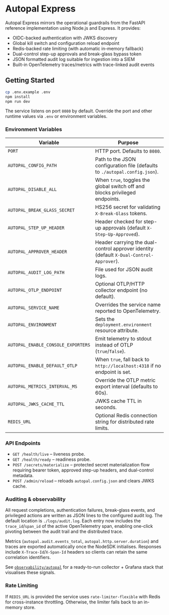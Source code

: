 # Autopal Express

Autopal Express mirrors the operational guardrails from the FastAPI reference implementation using Node.js and Express. It provides:

- OIDC-backed authentication with JWKS discovery
- Global kill switch and configuration reload endpoint
- Redis-backed rate limiting (with automatic in-memory fallback)
- Dual-control step-up approvals and break-glass bypass token
- JSON formatted audit log suitable for ingestion into a SIEM
- Built-in OpenTelemetry traces/metrics with trace-linked audit events

## Getting Started

```bash
cp .env.example .env
npm install
npm run dev
```

The service listens on port `8080` by default. Override the port and other runtime values via `.env` or environment variables.

### Environment Variables

| Variable | Purpose |
| --- | --- |
| `PORT` | HTTP port. Defaults to `8080`. |
| `AUTOPAL_CONFIG_PATH` | Path to the JSON configuration file (defaults to `./autopal.config.json`). |
| `AUTOPAL_DISABLE_ALL` | When `true`, toggles the global switch off and blocks privileged endpoints. |
| `AUTOPAL_BREAK_GLASS_SECRET` | HS256 secret for validating `X-Break-Glass` tokens. |
| `AUTOPAL_STEP_UP_HEADER` | Header checked for step-up approvals (default `X-Step-Up-Approved`). |
| `AUTOPAL_APPROVER_HEADER` | Header carrying the dual-control approver identity (default `X-Dual-Control-Approver`). |
| `AUTOPAL_AUDIT_LOG_PATH` | File used for JSON audit logs. |
| `AUTOPAL_OTLP_ENDPOINT` | Optional OTLP/HTTP collector endpoint (no default). |
| `AUTOPAL_SERVICE_NAME` | Overrides the service name reported to OpenTelemetry. |
| `AUTOPAL_ENVIRONMENT` | Sets the `deployment.environment` resource attribute. |
| `AUTOPAL_ENABLE_CONSOLE_EXPORTERS` | Emit telemetry to stdout instead of OTLP (`true`/`false`). |
| `AUTOPAL_ENABLE_DEFAULT_OTLP` | When `true`, fall back to `http://localhost:4318` if no endpoint is set. |
| `AUTOPAL_METRICS_INTERVAL_MS` | Override the OTLP metric export interval (defaults to 60s). |
| `AUTOPAL_JWKS_CACHE_TTL` | JWKS cache TTL in seconds. |
| `REDIS_URL` | Optional Redis connection string for distributed rate limits. |

### API Endpoints

- `GET /health/live` – liveness probe.
- `GET /health/ready` – readiness probe.
- `POST /secrets/materialize` – protected secret materialization flow requiring bearer token, approved step-up headers, and dual-control metadata.
- `POST /admin/reload` – reloads `autopal.config.json` and clears JWKS cache.

### Auditing & observability

All request completions, authentication failures, break-glass events, and privileged actions are written as JSON lines to the configured audit log. The default location is `./logs/audit.log`. Each entry now includes the `trace_id`/`span_id` of the active OpenTelemetry span, enabling one-click pivoting between the audit trail and the distributed trace.

Metrics (`autopal.audit.events_total`, `autopal.http.server.duration`) and traces are exported automatically once the NodeSDK initialises. Responses include `X-Trace-Id`/`X-Span-Id` headers so clients can retain the same correlation identifiers.

See [`observability/autopal`](../observability/autopal/README.md) for a ready-to-run collector + Grafana stack that visualises these signals.

### Rate Limiting

If `REDIS_URL` is provided the service uses `rate-limiter-flexible` with Redis for cross-instance throttling. Otherwise, the limiter falls back to an in-memory store.
